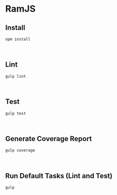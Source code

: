 # RamJS

## Install

    npm install

<br>

## Lint

    gulp lint

<br>

## Test

    gulp test

<br>

## Generate Coverage Report

    gulp coverage

<br>

## Run Default Tasks (Lint and Test)

    gulp

<br>

